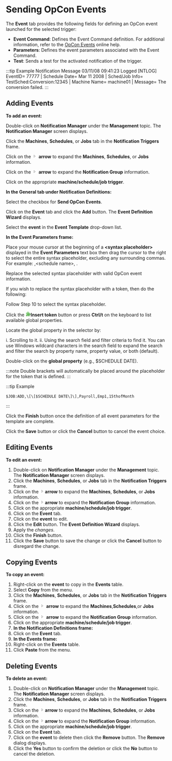 # Sending OpCon Events

The **Event** tab provides the following fields for defining an
OpCon event launched for the selected trigger:

- **Event Command**: Defines the Event Command definition. For
    additional information, refer to the [OpCon Events](../../../events/introduction.md) online help.
- **Parameters**: Defines the event parameters associated with the
    Event Command.
- **Test**: Sends a test for the activated notification of the
    trigger.

:::tip Example Notification Message
03/11/08 09:41:23 Logged [NTLOG] EventID= 77777 | Schedule Date= Mar 11 2008 | Sched/Job Info= TestSched:Conversion:12345 | Machine Name= machine01 | Message= The conversion failed.
:::

## Adding Events

**To add an event:**

Double-click on **Notification Manager** under the **Management** topic.
The **Notification Manager** screen displays.

Click the **Machines**, **Schedules**, or **Jobs** tab in the
**Notification Triggers** frame.

Click on the ![Expand](../../../Resources/Images/EM/EMarrowtoexpand.png)
**arrow** to expand the **Machines**, **Schedules**, or **Jobs**
information.

Click on the ![Expand](../../../Resources/Images/EM/EMarrowtoexpand.png)
**arrow** to expand the **Notification Group** information.

Click on the appropriate **machine/schedule/job trigger**.

**In the General tab under Notification Definitions:**

Select the checkbox for **Send OpCon Events**.

Click on the **Event** tab and click the **Add** button. The **Event
Definition Wizard** displays.

Select the **event** in the **Event Template** drop-down list.

**In the Event Parameters frame:**

Place your mouse cursor at the beginning of a **\<syntax placeholder\>**
displayed in the **Event Parameters** text box then drag the cursor to
the right to select the entire syntax placeholder, excluding any
surrounding commas. For example: ,<schedule name\>, .

Replace the selected syntax placeholder with valid
OpCon event information.

If you wish to replace the syntax placeholder with a token, then do the
following:

Follow Step 10 to select the syntax placeholder.

Click the ![Insert Token buton](../../../Resources/Images/EM/EMinserttoken.png "Insert Token button")**Insert
token** button or press **Ctrl/t** on the keyboard to list available
global properties.

Locate the global property in the selector by:

i.  Scrolling to it.
ii. Using the search field and filter criteria to find it. You can use
    Windows wildcard characters in the search field to expand the search
    and filter the search by property name, property value, or both
    (default).

Double-click on the **global property** (e.g., $SCHEDULE DATE).

:::note
Double brackets will automatically be placed around the placeholder for the token that is defined.
:::

:::tip Example

```shell
$JOB:ADD,\[\[$SCHEDULE DATE\]\],Payroll,Emp1,15thofMonth
```

:::

Click the **Finish** button once the definition of all event parameters
for the template are complete.

Click the **Save** button or click the **Cancel** button to cancel the
event choice.

## Editing Events

**To edit an event:**

1. Double-click on **Notification Manager** under the **Management**
    topic. The **Notification Manager** screen displays.
2. Click the **Machines**, **Schedules**, or **Jobs** tab in the
    **Notification Triggers** frame.
3. Click on the
    ![Expand](../../../Resources/Images/EM/EMarrowtoexpand.png)**arrow** to
    expand the **Machines**, **Schedules**, or **Jobs** information.
4. Click on the
    ![Expand](../../../Resources/Images/EM/EMarrowtoexpand.png)**arrow** to
    expand the **Notification Group** information.
5. Click on the appropriate **machine/schedule/job trigger**.
6. Click on the **Event** tab.
7. Click on the **event** to edit.
8. CIick the **Edit** button. The **Event Definition Wizard** displays.
9. Apply the *changes*.
10. Click the **Finish** button.
11. Click the **Save** button to save the change or click the **Cancel**
    button to disregard the change.

## Copying Events

**To copy an event:**

1. Right-click on the **event** to copy in the **Events** table.
2. Select **Copy** from the menu.
3. Click the **Machines**, **Schedules**, or **Jobs** tab in the
    **Notification Triggers** frame.
4. Click on the ![Expand](../../../Resources/Images/EM/EMarrowtoexpand.png)
    **arrow** to expand the **Machines**,**Schedules**,or **Jobs**
    information.
5. Click on the ![Expand](../../../Resources/Images/EM/EMarrowtoexpand.png)
    **arrow** to expand the **Notification Group** information.
6. Click on the appropriate **machine/schedule/job trigger**.
7. **In the Notification Definitions frame:**
8. Click on the **Event** tab.
9. **In the Events frame:**
10. Right-click on the **Events** table.
11. Click **Paste** from the menu.

## Deleting Events

**To delete an event:**

1. Double-click on **Notification Manager** under the **Management**
    topic. The **Notification Manager** screen displays.
2. Click the **Machines**, **Schedules**, or **Jobs** tab in the
    **Notification Triggers** frame.
3. Click on the
    ![Expand](../../../Resources/Images/EM/EMarrowtoexpand.png)**arrow** to
    expand the **Machines**, **Schedules**, or **Jobs** information.
4. Click on the
    ![Expand](../../../Resources/Images/EM/EMarrowtoexpand.png)**arrow** to
    expand the **Notification Group** information.
5. Click on the appropriate **machine/schedule/job trigger**.
6. Click on the **Event** tab.
7. Click on the **event** to delete then click the **Remove** button.
    The **Remove** dialog displays.
8. Click the **Yes** button to confirm the deletion or click the **No**
    button to cancel the deletion.
